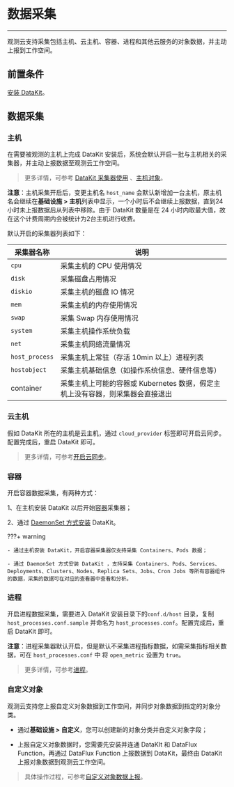 # 数据采集
---


观测云支持采集包括主机、云主机、容器、进程和其他云服务的对象数据，并主动上报到工作空间。

## 前置条件

[安装 DataKit](../datakit/datakit-install.md)。

## 数据采集

### 主机

在需要被观测的主机上完成 DataKit 安装后，系统会默认开启一批与主机相关的采集器，并主动上报数据至观测云工作空间。

> 更多详情，可参考 [DataKit 采集器使用](../datakit/datakit-input-conf.md) 、[主机对象](../integrations/hostobject.md)。

**注意**：主机采集开启后，变更主机名 `host_name` 会默认新增加一台主机，原主机名会继续在**基础设施 > 主机**列表中显示，一个小时后不会继续上报数据，直到24小时未上报数据后从列表中移除。由于 DataKit 数量是在 24 小时内取最大值，故在这个计费周期内会被统计为2台主机进行收费。

默认开启的采集器列表如下：

| 采集器名称 | 说明 |
| --- | --- |
| `cpu` | 采集主机的 CPU 使用情况 |
| `disk` | 采集磁盘占用情况 |
| `diskio` | 采集主机的磁盘 IO 情况 |
| `mem` | 采集主机的内存使用情况 |
| `swap` | 采集 Swap 内存使用情况 |
| `system` | 采集主机操作系统负载 |
| `net` | 采集主机网络流量情况 |
| `host_process` | 采集主机上常驻（存活 10min 以上）进程列表 |
| `hostobject` | 采集主机基础信息（如操作系统信息、硬件信息等） |
| container | 采集主机上可能的容器或 Kubernetes 数据，假定主机上没有容器，则采集器会直接退出 |


### 云主机

假如 DataKit 所在的主机是云主机，通过 `cloud_provider` 标签即可开启云同步。配置完成后，重启 DataKit 即可。

> 更多详情，可参考[开启云同步](../integrations/hostobject.md)。

### 容器

开启容器数据采集，有两种方式：

1、在主机安装 DataKit 以后开始[容器](../integrations/container.md)采集器；

2、通过 [DaemonSet 方式安装](../datakit/datakit-daemonset-deploy.md) DataKit。

???+ warning

    - 通过主机安装 DataKit，开启容器采集器仅支持采集 Containers、Pods 数据；

    - 通过 DaemonSet 方式安装 DataKit ，支持采集 Containers、Pods、Services、Deployments、Clusters、Nodes、Replica Sets、Jobs、Cron Jobs 等所有容器组件的数据，采集的数据可在对应的查看器中查看和分析。

### 进程

开启进程数据采集，需要进入 DataKit 安装目录下的`conf.d/host` 目录，复制 `host_processes.conf.sample` 并命名为 `host_processes.conf`。配置完成后，重启 DataKit 即可。

**注意**：进程采集器默认开启，但是默认不采集进程指标数据，如需采集指标相关数据，可在 `host_processes.conf` 中 将 `open_metric` 设置为 `true`。

> 更多详情，可参考[进程](../datakit/host_processes.md)。

### 自定义对象

观测云支持您上报自定义对象数据到工作空间，并同步对象数据到指定的对象分类。

- 通过**基础设施 > 自定义**，您可以创建新的对象分类并自定义对象字段；

- 上报自定义对象数据时，您需要先安装并连通 DataKIt 和 DataFlux Function，再通过 DataFlux Function 上报数据到 DataKit，最终由 DataKit 上报对象数据到观测云工作空间。

> 具体操作过程，可参考[自定义对象数据上报](custom/data-reporting.md)。 
